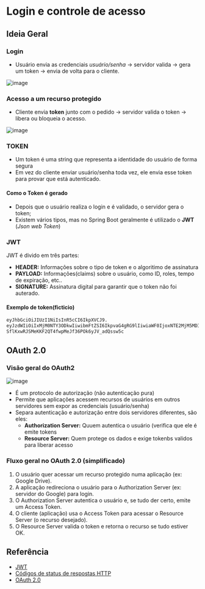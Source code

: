 
# Login e controle de acesso

## Ideia Geral
### Login
- Usuário envia as credenciais *usuário/senha* → servidor valida → gera um token → envia de volta para o cliente.
  
![image](https://github.com/user-attachments/assets/8e6bc348-db2f-4926-8f3b-2057bb38c467)

### Acesso a um recurso protegido
- Cliente envia **token** junto com o pedido → servidor valida o token → libera ou bloqueia o acesso.
  
![image](https://github.com/user-attachments/assets/101da7ba-2c70-4718-b882-c64d4e3b12e1)

### TOKEN
- Um token é uma string que representa a identidade do usuário de forma segura
- Em vez do cliente enviar usuário/senha toda vez, ele envia esse token para provar que está autenticado.
#### Como o Token é gerado
- Depois que o usuário realiza o login e é validado, o servidor gera o token;
- Existem vários tipos, mas no Spring Boot geralmente é utilizado o **JWT** (*Json web Token*)
### JWT
JWT é divido em três partes:
- **HEADER:** Informações sobre o tipo de token e o algoritimo de assinatura
- **PAYLOAD:** Informações(claims) sobre o usuário, como ID, roles, tempo de expiração, etc..
- **SIGNATURE:** Assinatura digital para garantir que o token não foi auterado.

#### Exemplo de token(ficticio)

```bash
eyJhbGciOiJIUzI1NiIsInR5cCI6IkpXVCJ9. 
eyJzdWIiOiIxMjM0NTY3ODkwIiwibmFtZSI6IkpvaG4gRG9lIiwiaWF0IjoxNTE2MjM5MDIyfQ. 
SflKxwRJSMeKKF2QT4fwpMeJf36POk6yJV_adQssw5c
```
## OAuth 2.0

### Visão geral do OAuth2

![image](https://github.com/user-attachments/assets/f56ccbb5-45bd-40a4-ac36-a5ddf4c007cc)

- É um protocolo de autorização (não autenticação pura)
- Permite que aplicações acessem recursos de usuários em outros servidores sem expor as credenciais (usuário/senha)
- Separa autenticação e autorização entre dois servidores diferentes, são eles:
  - **Authorization Server:** Quuem autentica o usuário (verifica que ele é emite tokens
  - **Resource Server:** Quem protege os dados e exige tokenbs validos para liberar acesso

### Fluxo geral no OAuth 2.0 (simplificado)
1. O usuário quer acessar um recurso protegido numa aplicação (ex: Google Drive).
2. A aplicação redireciona o usuário para o Authorization Server (ex: servidor do Google) para login.
3. O Authorization Server autentica o usuário e, se tudo der certo, emite um Access Token.
4. O cliente (aplicação) usa o Access Token para acessar o Resource Server (o recurso desejado).
5. O Resource Server valida o token e retorna o recurso se tudo estiver OK.

## Referência

 - [JWT](https://jwt.io/)
 - [Códigos de status de respostas HTTP](https://developer.mozilla.org/pt-BR/docs/Web/HTTP/Reference/Status)
 - [OAuth 2.0](https://oauth.net/2/)
